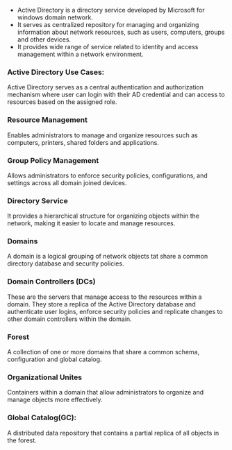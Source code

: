 
- Active Directory is a directory service developed by Microsoft for windows domain network. 
- It serves as centralized repository for managing and organizing information about network resources, such as users, computers, groups and other devices. 
- It provides wide range of service related to identity and access management within a network environment. 

### Active Directory Use Cases:

Active Directory serves as a central authentication and authorization mechanism where user can login with their AD credential and can access to resources based on the assigned role. 


### Resource Management 
Enables administrators to manage and organize resources such as computers, printers, shared folders and applications. 


### Group Policy Management

Allows administrators to enforce security policies, configurations, and settings across all domain joined devices. 

### Directory Service

It provides a hierarchical structure for organizing objects within the network, making it easier to locate and manage resources. 

### Domains 
A domain is a logical grouping of network objects tat share a common directory database and security policies. 

### Domain Controllers (DCs)

These are the servers that manage access to the resources within a domain. They store a replica of the Active Directory database and authenticate user logins, enforce security policies and replicate changes to other domain controllers within the domain. 


### Forest
A collection of one or more domains that share a common schema, configuration and global catalog. 

### Organizational Unites

Containers within a domain that allow administrators to organize and manage objects more effectively. 


### Global Catalog(GC):
A distributed data repository that contains a partial replica of all objects in the forest.

